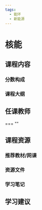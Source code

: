 ```yaml
---
tags:
  - 能环
  - 新能源
---
```


# 核能

## 课程内容

### 分数构成


### 课程大纲


## 任课教师

=== ""

## 课程资源

### 推荐教材/网课

### 资源文件


### 学习笔记

## 学习建议










